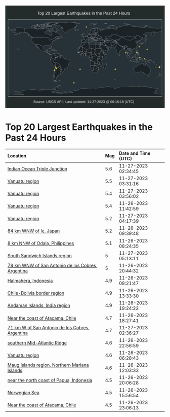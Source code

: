 ![Map](./map.png)

# Top 20 Largest Earthquakes in the Past 24 Hours

| Location | Mag | Date and Time (UTC) |
|:---|:---|:---|
| [Indian Ocean Triple Junction](https://earthquake.usgs.gov/earthquakes/eventpage/us6000lqyw) | 5.6 | 11-27-2023 02:34:45 |
| [Vanuatu region](https://earthquake.usgs.gov/earthquakes/eventpage/us6000lqz9) | 5.5 | 11-27-2023 03:31:16 |
| [Vanuatu region](https://earthquake.usgs.gov/earthquakes/eventpage/us6000lqzf) | 5.4 | 11-27-2023 03:56:02 |
| [Vanuatu region](https://earthquake.usgs.gov/earthquakes/eventpage/us6000lquv) | 5.4 | 11-26-2023 11:42:59 |
| [Vanuatu region](https://earthquake.usgs.gov/earthquakes/eventpage/us6000lqzg) | 5.2 | 11-27-2023 04:17:39 |
| [84 km WNW of Ie, Japan](https://earthquake.usgs.gov/earthquakes/eventpage/us6000lquh) | 5.2 | 11-26-2023 09:39:48 |
| [8 km NNW of Odala, Philippines](https://earthquake.usgs.gov/earthquakes/eventpage/us6000lqu5) | 5.1 | 11-26-2023 08:24:35 |
| [South Sandwich Islands region](https://earthquake.usgs.gov/earthquakes/eventpage/us6000lqzq) | 5 | 11-27-2023 05:13:11 |
| [78 km WNW of San Antonio de los Cobres, Argentina](https://earthquake.usgs.gov/earthquakes/eventpage/us6000lqx4) | 5 | 11-26-2023 20:44:32 |
| [Halmahera, Indonesia](https://earthquake.usgs.gov/earthquakes/eventpage/us6000lqu4) | 4.9 | 11-26-2023 08:21:47 |
| [Chile-Bolivia border region](https://earthquake.usgs.gov/earthquakes/eventpage/us6000lqvd) | 4.9 | 11-26-2023 13:33:30 |
| [Andaman Islands, India region](https://earthquake.usgs.gov/earthquakes/eventpage/us6000lqwy) | 4.9 | 11-26-2023 19:24:22 |
| [Near the coast of Atacama, Chile](https://earthquake.usgs.gov/earthquakes/eventpage/us6000lqwj) | 4.7 | 11-26-2023 18:27:41 |
| [71 km W of San Antonio de los Cobres, Argentina](https://earthquake.usgs.gov/earthquakes/eventpage/us6000lqyt) | 4.7 | 11-27-2023 02:36:27 |
| [southern Mid-Atlantic Ridge](https://earthquake.usgs.gov/earthquakes/eventpage/us6000lqxl) | 4.6 | 11-26-2023 22:56:59 |
| [Vanuatu region](https://earthquake.usgs.gov/earthquakes/eventpage/us6000lqtk) | 4.6 | 11-26-2023 06:28:43 |
| [Maug Islands region, Northern Mariana Islands](https://earthquake.usgs.gov/earthquakes/eventpage/us6000lqv4) | 4.6 | 11-26-2023 12:03:33 |
| [near the north coast of Papua, Indonesia](https://earthquake.usgs.gov/earthquakes/eventpage/us6000lqwz) | 4.5 | 11-26-2023 20:06:28 |
| [Norwegian Sea](https://earthquake.usgs.gov/earthquakes/eventpage/us6000lqvz) | 4.5 | 11-26-2023 15:56:54 |
| [Near the coast of Atacama, Chile](https://earthquake.usgs.gov/earthquakes/eventpage/us6000lqxj) | 4.5 | 11-26-2023 23:06:13 |
